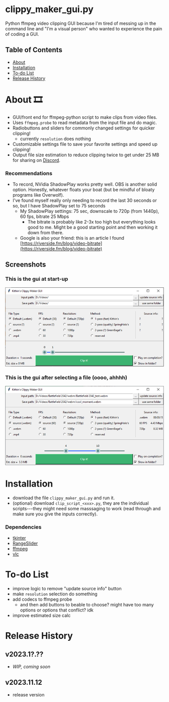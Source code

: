 # clippy_maker_gui.py
Python ffmpeg video clipping GUI because I'm tired of messing up in the command line and "I'm a visual person" who wanted to experience the pain of coding a GUI.
## Table of Contents
- [About](https://github.com/Kithin7/clippy_maker_gui/blob/main/README.md#about-%EF%B8%8F)
- [Installation](https://github.com/Kithin7/clippy_maker_gui/blob/main/README.md#installation)
- [To-do List](https://github.com/Kithin7/clippy_maker_gui/blob/main/README.md#to-do-list)
- [Release History](https://github.com/Kithin7/clippy_maker_gui/blob/main/README.md#release-history)

# About 🎞️
- GUI/front end for ffmpeg-python script to make clips from video files. 
- Uses ```ffmpeg.probe``` to read metadata from the input file and do magic.
- Radiobuttons and sliders for commonly changed settings for quicker clipping!
    - currently ```resolution``` does nothing
- Customizable settings file to save your favorite settings and speed up clipping!
- Output file size estimation to reduce clipping twice to get under 25 MB for sharing on [Discord](https://discord.com/download).
### Recommendations
- To record, NVidia ShadowPlay works pretty well. OBS is another solid option. Honestly, whatever floats your boat (but be mindful of bloaty programs like Overwolf).
- I've found myself really only needing to record the last 30 seconds or so, but I have ShadowPlay set to 75 seconds
    - My ShadowPlay settings: 75 sec, downscale to 720p (from 1440p), 60 fps, bitrate 25 Mbps
        - The bitrate is probably like 2-3x too high but everything looks good to me. Might be a good starting point and then working it down from there.
    - Google is also your friend: this is an article I found [https://riverside.fm/blog/video-bitrate](https://riverside.fm/blog/video-bitrate)
## Screenshots
### This is the gui at start-up
![Screenshot of the gui at start](/gui_2.png)
### This is the gui after selecting a file (oooo, ahhhh)
![Screenshot of the gui after selecting an input file](/gui_1.png)

# Installation
- download the file ```clippy_maker_gui.py```  and run it.
- (optional) download ```clip_script_<xxx>.py```, they are the individual scripts---they might need some masssaging to work (read through and make sure you give the inputs correctly).
### Dependencies
- [tkinter](https://docs.python.org/3/library/tkinter.html#module-tkinter)
- [RangeSlider](https://pypi.org/project/RangeSlider/)
- [ffmpeg](https://pypi.org/project/ffmpeg-python/)
- [vlc](https://pypi.org/project/python-vlc/)

# To-do List 
- improve logic to remove "update source info" button
- make ```resolution``` selection do something
- add codecs to ffmpeg probe
    - and then add buttons to beable to choose? might have too many options or options that conflict? idk
- improve estimated size calc

# Release History
## v2023.1?.??
- *WIP, coming soon*
  
## v2023.11.12
- release version
